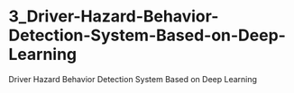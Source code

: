 # 3_Driver-Hazard-Behavior-Detection-System-Based-on-Deep-Learning
Driver Hazard Behavior Detection System Based on Deep Learning
